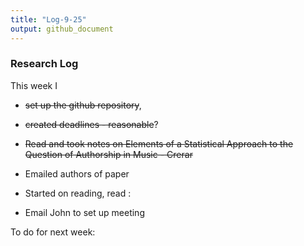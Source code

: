 ```yaml
---
title: "Log-9-25"
output: github_document
---
```


### Research Log

This week I

* ~~set up the github repository~~, 
* ~~created deadlines - reasonable~~? 
* ~~Read and took notes on Elements of a Statistical Approach to the Question of Authorship in Music - Crerar~~



* Emailed authors of paper
* Started on reading, read : 
* Email John to set up meeting


To do for next week: 
